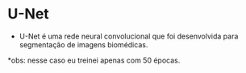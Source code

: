 # U-Net

- U-Net é uma rede neural convolucional que foi desenvolvida para segmentação de imagens biomédicas.

*obs: nesse caso eu treinei apenas com 50 épocas.
